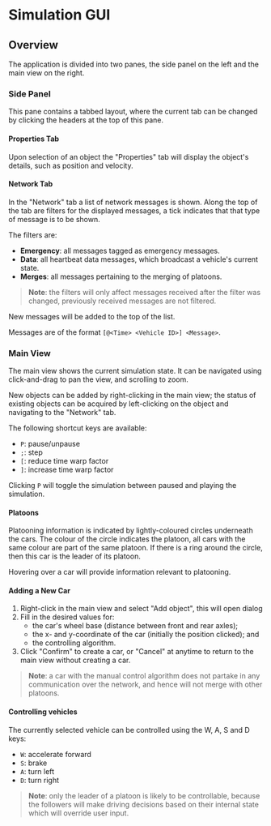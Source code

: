 # Simulation GUI

## Overview

The application is divided into two panes, the side panel on the left and the
main view on the right.

### Side Panel

This pane contains a tabbed layout, where the current tab can be changed by
clicking the headers at the top of this pane.

#### Properties Tab

Upon selection of an object the "Properties" tab will display the object's
details, such as position and velocity.

#### Network Tab

In the "Network" tab a list of network messages is shown. Along the top of the 
tab are filters for the displayed messages, a tick indicates that that type of
message is to be shown.

The filters are:
-	**Emergency**: all messages tagged as emergency messages.
-	**Data**: all heartbeat data messages, which broadcast a vehicle's current
	state.
-	**Merges**: all messages pertaining to the merging of platoons.

>	**Note**: the filters will only affect messages received after the filter
>	was changed, previously received messages are not filtered.

New messages will be added to the top of the list.

Messages are of the format `[@<Time> <Vehicle ID>] <Message>`.

### Main View

The main view shows the current simulation state. It can be navigated using
click-and-drag to pan the view, and scrolling to zoom.

New objects can be added by right-clicking in the main view; the status of
existing objects can be acquired by left-clicking on the object and navigating
to the "Network" tab.

The following shortcut keys are available:
-	`P`: pause/unpause
-	`;`: step
-	`[`: reduce time warp factor
-	`]`: increase time warp factor

Clicking `P` will toggle the simulation between paused and playing the
simulation.

#### Platoons

Platooning information is indicated by lightly-coloured circles underneath the
cars. The colour of the circle indicates the platoon, all cars with the same
colour are part of the same platoon. If there is a ring around the circle, then
this car is the leader of its platoon.

Hovering over a car will provide information relevant to platooning.

#### Adding a New Car

1.	Right-click in the main view and select "Add object", this will open dialog
2.	Fill in the desired values for:
	-	the car's wheel base (distance between front and rear axles);
	-	the x- and y-coordinate of the car (initially the position clicked); and
	-	the controlling algorithm.
3.	Click "Confirm" to create a car, or "Cancel" at anytime to return to the
	main view without creating a car.
	
>	**Note**: a car with the manual control algorithm does not partake in any
>	communication over the network, and hence will not merge with other
>	platoons.

#### Controlling vehicles

The currently selected vehicle can be controlled using the W, A, S and D keys:
-	`W`: accelerate forward
-	`S`: brake
-	`A`: turn left
-	`D`: turn right

>	**Note**: only the leader of a platoon is likely to be controllable, because
>	the followers will make driving decisions based on their internal state
>	which will override user input.
